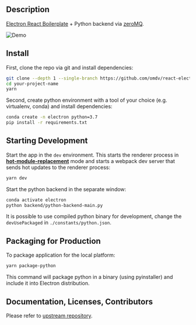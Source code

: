 ## Description

[Electron React Boilerplate](https://github.com/electron-react-boilerplate/electron-react-boilerplate") + Python backend via [zeroMQ](https://github.com/zeromq).

![Demo](https://user-images.githubusercontent.com/4576131/82744740-56ed0e00-9d42-11ea-83e6-62adc281a641.gif)

## Install

First, clone the repo via git and install dependencies:

```bash
git clone --depth 1 --single-branch https://github.com/omdv/react-electron-python.git your-project-name
cd your-project-name
yarn
```

Second, create python environment with a tool of your choice (e.g. virtualenv, conda) and install dependencies:

```bash
conda create -n electron python=3.7
pip install -r requirements.txt
```

## Starting Development

Start the app in the `dev` environment. This starts the renderer process in [**hot-module-replacement**](https://webpack.js.org/guides/hmr-react/) mode and starts a webpack dev server that sends hot updates to the renderer process:

```bash
yarn dev
```

Start the python backend in the separate window:

```bash
conda activate electron
python backend/python-backend-main.py
```

It is possible to use compiled python binary for development, change the `devUsePackaged` in `./constants/python.json`.

## Packaging for Production

To package application for the local platform:

```bash
yarn package-python
```

This command will package python in a binary (using pyinstaller) and include it into Electron distribution.

## Documentation, Licenses, Contributors

Please refer to [upstream repository](https://github.com/electron-react-boilerplate/electron-react-boilerplate).
